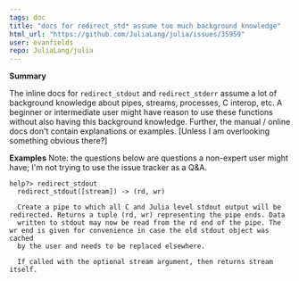 ```yaml
---
tags: doc
title: "docs for redirect_std* assume too much background knowledge"
html_url: "https://github.com/JuliaLang/julia/issues/35959"
user: evanfields
repo: JuliaLang/julia
---
```


**Summary**

The inline docs for `redirect_stdout` and `redirect_stderr` assume a lot of background knowledge about pipes, streams, processes, C interop, etc. A beginner or intermediate user might have reason to use these functions without also having this background knowledge. Further, the manual / online docs don't contain explanations or examples. [Unless I am overlooking something obvious there?]

**Examples**
Note: the questions below are questions a non-expert user might have; I'm not trying to use the issue tracker as a Q&A.
```
help?> redirect_stdout
  redirect_stdout([stream]) -> (rd, wr)

  Create a pipe to which all C and Julia level stdout output will be redirected. Returns a tuple (rd, wr) representing the pipe ends. Data
  written to stdout may now be read from the rd end of the pipe. The wr end is given for convenience in case the old stdout object was cached
  by the user and needs to be replaced elsewhere.

  If called with the optional stream argument, then returns stream itself.

  